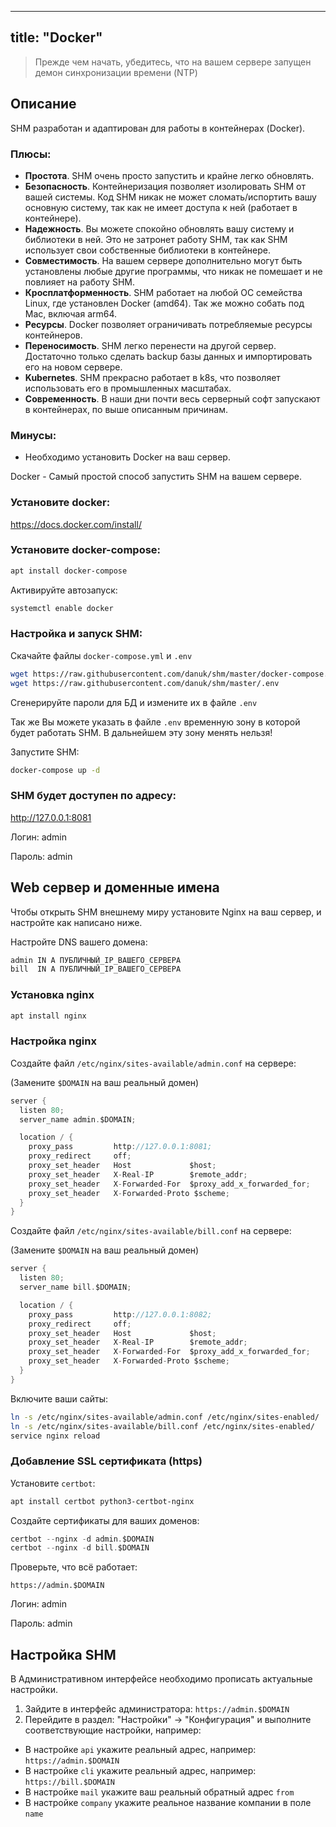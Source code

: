 
---
title: "Docker"
---

> Прежде чем начать, убедитесь, что на вашем сервере запущен демон синхронизации времени (NTP)

## Описание

SHM разработан и адаптирован для работы в контейнерах (Docker).

### Плюсы:
- **Простота**. SHM очень просто запустить и крайне легко обновлять.
- **Безопасность**. Контейнеризация позволяет изолировать SHM от вашей системы. Код SHM никак не может сломать/испортить вашу основную систему, так как не имеет доступа к ней (работает в контейнере). 
- **Надежность**. Вы можете спокойно обновлять вашу систему и библиотеки в ней. Это не затронет работу SHM, так как SHM использует свои собственные библиотеки в контейнере.
- **Совместимость**. На вашем сервере дополнительно могут быть установлены любые другие программы, что никак не помешает и не повлияет на работу SHM.
- **Кросплатформенность**. SHM работает на любой ОС семейства Linux, где установлен Docker (amd64). Так же можно собать под Mac, включая arm64.
- **Ресурсы**. Docker позволяет ограничивать потребляемые ресурсы контейнеров. 
- **Переносимость**. SHM легко перенести на другой сервер. Достаточно только сделать backup базы данных и импортировать его на новом сервере.
- **Kubernetes**. SHM прекрасно работает в k8s, что позволяет использовать его в промышленных масштабах.
- **Современность**. В наши дни почти весь серверный софт запускают в контейнерах, по выше описанным причинам.

### Минусы:
- Необходимо установить Docker на ваш сервер.

Docker - Самый простой способ запустить SHM на вашем сервере.

### Установите docker:

https://docs.docker.com/install/

### Установите docker-compose:

```bash
apt install docker-compose
```

Активируйте автозапуск:
```bash
systemctl enable docker
```

### Настройка и запуск SHM:

Скачайте файлы `docker-compose.yml` и `.env`

```bash
wget https://raw.githubusercontent.com/danuk/shm/master/docker-compose.yml
wget https://raw.githubusercontent.com/danuk/shm/master/.env
```

Сгенерируйте пароли для БД и измените их в файле `.env`

Так же Вы можете указать в файле `.env` временную зону в которой будет работать SHM. В дальнейшем эту зону менять нельзя!

Запустите SHM:
```bash
docker-compose up -d
```

### SHM будет доступен по адресу:

http://127.0.0.1:8081

Логин: admin

Пароль: admin


## Web сервер и доменные имена

Чтобы открыть SHM внешнему миру установите Nginx на ваш сервер, и настройте как написано ниже.

Настройте DNS вашего домена:
```bash
admin IN A ПУБЛИЧНЫЙ_IP_ВАШЕГО_СЕРВЕРА
bill  IN A ПУБЛИЧНЫЙ_IP_ВАШЕГО_СЕРВЕРА
```

### Установка nginx

```bash
apt install nginx
```

### Настройка nginx

Создайте файл `/etc/nginx/sites-available/admin.conf` на сервере:

(Замените `$DOMAIN` на ваш реальный домен)

```go
server {
  listen 80;
  server_name admin.$DOMAIN;

  location / {
    proxy_pass         http://127.0.0.1:8081;
    proxy_redirect     off;
    proxy_set_header   Host             $host;
    proxy_set_header   X-Real-IP        $remote_addr;
    proxy_set_header   X-Forwarded-For  $proxy_add_x_forwarded_for;
    proxy_set_header   X-Forwarded-Proto $scheme;
  }
}
```

Создайте файл `/etc/nginx/sites-available/bill.conf` на сервере:

(Замените `$DOMAIN` на ваш реальный домен)

```go
server {
  listen 80;
  server_name bill.$DOMAIN;

  location / {
    proxy_pass         http://127.0.0.1:8082;
    proxy_redirect     off;
    proxy_set_header   Host             $host;
    proxy_set_header   X-Real-IP        $remote_addr;
    proxy_set_header   X-Forwarded-For  $proxy_add_x_forwarded_for;
    proxy_set_header   X-Forwarded-Proto $scheme;
  }
}
```

Включите ваши сайты:
```bash
ln -s /etc/nginx/sites-available/admin.conf /etc/nginx/sites-enabled/
ln -s /etc/nginx/sites-available/bill.conf /etc/nginx/sites-enabled/
service nginx reload
```

### Добавление SSL сертификата (https)

Установите `certbot`:
```bash
apt install certbot python3-certbot-nginx
```

Создайте сертификаты для ваших доменов:
```go
certbot --nginx -d admin.$DOMAIN
certbot --nginx -d bill.$DOMAIN
```

Проверьте, что всё работает:

```https://admin.$DOMAIN```

Логин: admin

Пароль: admin

## Настройка SHM

В Административном интерфейсе необходимо прописать актуальные настройки.

1. Зайдите в интерфейс администратора: `https://admin.$DOMAIN`
2. Перейдите в раздел: "Настройки" -> "Конфигурация" и выполните соответствующие настройки, например:
 - В настройке `api` укажите реальный адрес, например: `https://admin.$DOMAIN`
 - В настройке `cli` укажите реальный адрес, например: `https://bill.$DOMAIN`
 - В настройке `mail` укажите ваш реальный обратный адрес `from`
 - В настройке `company` укажите реальное название компании в поле `name`


